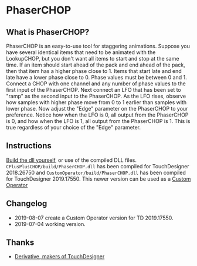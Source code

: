 [//]: # (For development of this README.md, use http://markdownlivepreview.com/)

# PhaserCHOP

## What is PhaserCHOP?
PhaserCHOP is an easy-to-use tool for staggering animations. Suppose you have several identical items that need to be animated with the LookupCHOP, but you don't want all items to start and stop at the same time. If an item should start ahead of the pack and end ahead of the pack, then that item has a higher phase close to 1. Items that start late and end late have a lower phase close to 0. Phase values must be between 0 and 1. Connect a CHOP with one channel and any number of phase values to the first input of the PhaserCHOP. Next connect an LFO that has been set to "ramp" as the second input to the PhaserCHOP. As the LFO rises, observe how samples with higher phase move from 0 to 1 earlier than samples with lower phase. Now adjust the "Edge" parameter on the PhaserCHOP to your preference. Notice how when the LFO is 0, all output from the PhaserCHOP is 0, and how when the LFO is 1, all output from the PhaserCHOP is 1. This is true regardless of your choice of the "Edge" parameter.

## Instructions
[Build the dll yourself](https://docs.derivative.ca/Write_a_CPlusPlus_Plugin), or use of the compiled DLL files. `CPlusPlusCHOP/build/PhaserCHOP.dll` has been compiled for TouchDesigner 2018.26750 and `CustomOperator/build/PhaserCHOP.dll` has been compiled for TouchDesigner 2019.17550. This newer version can be used as a [Custom Operator](https://docs.derivative.ca/Custom_Operators)

## Changelog
* 2019-08-07 create a Custom Operator version for TD 2019.17550.
* 2019-07-04 working version.

## Thanks
* [Derivative, makers of TouchDesigner](http://derivative.ca)